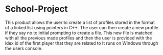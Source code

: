 # School-Project
This product allows the user to create a list of profiles stored in the format of a linked list using pointers in C++. 
The user can then create a new profile if they say no to initial prompting to create a file.
This new file is matched with all the previous made profiles and then the user is provided with the idex id of the first player that they are related to
It runs on Windows through the users console.

